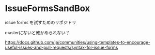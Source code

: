 # IssueFormsSandBox

issue forms を試すためのリポジトリ

masterにないと確かめられない？

https://docs.github.com/ja/communities/using-templates-to-encourage-useful-issues-and-pull-requests/syntax-for-issue-forms

